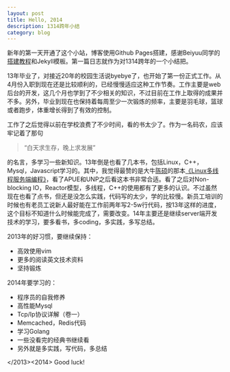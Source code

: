 ```yaml
---
layout: post
title: Hello, 2014
description: 1314跨年小结
category: blog
---
```


新年的第一天开通了这个小站，博客使用Github Pages搭建，感谢Beiyuu同学的[搭建教程][1]和Jekyll模板。第一篇日志就作为对1314跨年的一个小结把。

13年毕业了，对接近20年的校园生活说byebye了，也开始了第一份正式工作。从4月份入职到现在还是比较顺利的，已经慢慢适应这种工作节奏。工作主要是web后台的开发，这几个月也学到了不少相关的知识，不过目前在工作上取得的成果并不多。另外，毕业到现在也保持着每周至少一次锻炼的频率，主要是羽毛球，篮球或者跑步，体重增长得到了有效的控制。

工作了之后觉得以前在学校浪费了不少时间，看的书太少了。作为一名码农，应该牢记着了那句

> “白天求生存，晚上求发展”

的名言，多学习一些新知识。13年倒是也看了几本书，包括Linux，C++，Mysql，Javascript学习的。其中，我觉得最赞的是大牛[陈硕][2]的那本[《Linux多线程服务端编程》][3]，看了APUE和UNP之后看这本书非常合适。看了之后对Non-blocking IO，Reactor模型，多线程，C++的使用都有了更多的认识。不过虽然现在也看了点书，但还是没怎么实践，代码写的太少，学的比较慢。新员工培训的时候也有老员工说新人最好能在工作前两年写2-5w行代码，按13年这样的进度，这个目标不知道什么时候能完成了，需要改变。14年主要还是继续server端开发技术的学习，要多看书，多coding，多实践，多写总结。

2013年的好习惯，要继续保持：

* 高效使用vim
* 更多的阅读英文技术资料
* 坚持锻炼

2014年要学习的：

* 程序员的自我修养
* 高性能Mysql
* Tcp/Ip协议详解（卷一）
* Memcached，Redis代码
* 学习Golang
* 一些没看完的经典书继续看
* 另外就是多实践，写代码，多总结

&lt;/2013&gt;&lt;2014&gt; Good luck!


[1]: http://beiyuu.com/github-pages/
[2]: http://blog.csdn.net/solstice
[3]: http://book.douban.com/subject/20471211/
